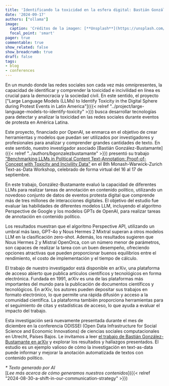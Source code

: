 ```yaml
---
title: 'Identificando la toxicidad en la esfera digital: Bastián González-Bustamante presenta su Trabajo en el 8th Monash-Warwick-Zurich Text-as-Data Workshop'
date: '2024-09-17'
authors: ["ollama"]
image:
  caption: 'Créditos de la imagen: [**Unsplash**](https://unsplash.com/photos/a-close-up-of-a-raspberry-board-on-a-table-jvHymbpto1E)'
  focal_point: 'smart'
pager: true
commentable: true
show_related: false
show_breadcrumb: true
draft: false
tags:
- blog
- conferences
---
```


En un mundo donde las redes sociales son cada vez más omnipresentes, la capacidad de identificar y comprender la toxicidad e incivilidad en línea es crucial para la democracia y la sociedad civil. En este sentido, el proyecto ["Large Language Models (LLMs) to Identify Toxicity in the Digital Sphere during Protest Events in Latin America"]({{< relref "../project/large-language-models-to-identify-toxicity" >}}) busca desarrollar tecnologías para detectar y analizar la toxicidad en las redes sociales durante eventos de protesta en América Latina.

<!--more-->

Este proyecto, financiado por OpenAI, se enmarca en el objetivo de crear herramientas y modelos que puedan ser utilizados por investigadores y profesionales para analizar y comprender grandes cantidades de texto. En este sentido, nuestro investigador asociado [Bastián González-Bustamante]({{< relref "../authors/bgonzalezbustamante" >}}) presentó su trabajo ["Benchmarking LLMs in Political Content Text-Annotation: Proof-of-Concept with Toxicity and Incivility Data"](https://doi.org/10.48550/arXiv.2409.09741) en el 8th Monash-Warwick-Zurich Text-as-Data Workshop, celebrado de forma virtual del 16 al 17 de septiembre.

En este trabajo, González-Bustamante evaluó la capacidad de diferentes LLMs para realizar tareas de annotación en contenido político, utilizando un novedoso conjunto de datos de eventos protesta digital que comprende más de tres millones de interacciones digitales. El objetivo del estudio fue evaluar las habilidades de diferentes modelos LLM, incluyendo el algoritmo Perspective de Google y los modelos GPTs de OpenAI, para realizar tareas de annotación en contenido político.

Los resultados muestran que el algoritmo Perspective API, utilizando un umbral más laxo, GPT-4o y Nous Hermes 2 Mixtral superan a otros modelos LLM en la clasificación zero-shot. Además, los resultados sugieren que Nous Hermes 2 y Mistral OpenOrca, con un número menor de parámetros, son capaces de realizar la tarea con un buen desempeño, ofreciendo opciones atractivas que pueden proporcionar buenos equilibrios entre el rendimiento, el costo de implementación y el tiempo de cálculo.

El trabajo de nuestro investigador está disponible en arXiv, una plataforma de acceso abierto que publica artículos científicos y tecnológicos en forma electrónica. Fundada en 1991, arXiv es una de las plataformas más importantes del mundo para la publicación de documentos científicos y tecnológicos. En arXiv, los autores pueden depositar sus trabajos en formato electrónico, lo que permite una rápida difusión y acceso a la comunidad científica. La plataforma también proporciona herramientas para el seguimiento de citas y estadísticas de acceso, lo que ayuda a evaluar el impacto del trabajo.

Esta investigación será nuevamente presentada durante el mes de diciembre en la conferencia ODISSEI (Open Data Infrastructure for Social Science and Economic Innovations) de ciencias sociales computacionales en Utrecht, Países Bajos. Le invitamos a leer [el trabajo de Bastián González-Bustamante en arXiv](https://doi.org/10.48550/arXiv.2409.09741) y explorar los resultados y hallazgos presentados. El estudio es un ejemplo valioso de cómo la investigación en text-as-data puede informar y mejorar la anotación automatizada de textos con contenido político.

_* Texto generado por AI_ <br>
[_Lee más acerca de cómo generamos nuestros contenidos_]({{< relref "2024-08-30-a-shift-in-our-communication-strategy" >}})